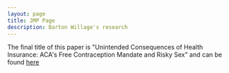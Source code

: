 ```yaml
---
layout: page
title: JMP Page
description: Barton Willage's research
---
```





The final title of this paper is "Unintended Consequences of Health Insurance: ACA's Free Contraception Mandate and Risky Sex" and can be found [here](https://onlinelibrary.wiley.com/doi/full/10.1002/hec.3967?af=R)
<br><br>





<!--[click here for the most recent version of the paper]({{ BASE_PATH}}/pages/working_papers/sample-working-paper.pdf)


<!-- Note: this is how to write a comment in HTML. Everything in here won't show up on your webpage.-->

<!--
To increase the size of the title, use fewer # in front of the paper title.
